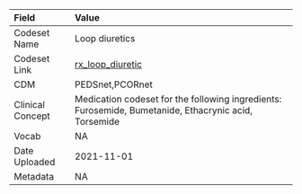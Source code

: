|Field            |Value                                                                                                |
|:----------------|:----------------------------------------------------------------------------------------------------|
|Codeset Name     |Loop diuretics                                                                                       |
|Codeset Link     |[rx_loop_diuretic](https://github.com/PEDSnet/Variable-Dictionary/blob/main/drug/rx_loop_diuretic.csv)|
|CDM              |PEDSnet,PCORnet                                                                                      |
|Clinical Concept |Medication codeset for the following ingredients: Furosemide, Bumetanide, Ethacrynic acid, Torsemide |
|Vocab            |NA                                                                                                   |
|Date Uploaded    |2021-11-01                                                                                           |
|Metadata         |NA                                                                                                   |
